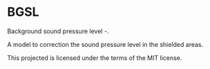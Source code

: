 BGSL
====

Background sound pressure level
-.


A model to correction the sound pressure level in the shielded areas.

This projected is licensed under the terms of the MIT license.
